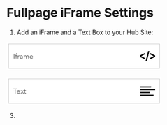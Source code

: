 # Fullpage iFrame Settings

1. Add an iFrame and a Text Box to your Hub Site:

![1_iFrame image](img/1_iframebutton.png)

![2_text image](img/3_textbutton.png)

3. 
